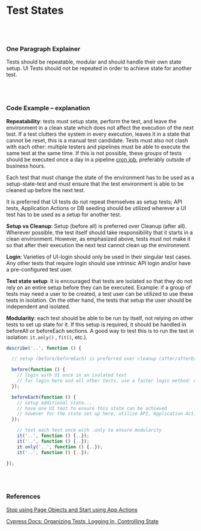 # Test States

<br/><br/>

### One Paragraph Explainer

Tests should be repeatable, modular and should handle their own state setup. UI Tests should not be repeated in order to achieve state for another test.

<br/><br/>

### Code Example – explanation

**Repeatability**: tests must setup state, perform the test, and leave the environment in a clean state which does not affect the execution of the next test. If a test clutters the system in every execution, leaves it in a state that cannot be reset, this is a manual test candidate. Tests must also not clash with each other: multiple testers and pipelines must be able to execute the same test at the same time. If this is not possible, these groups of tests should be executed once a day in a pipeline [cron job](https://crontab.guru/#0_1-23_*_*_6-7), preferably outside of business hours.

Each test that must change the state of the environment has to be used as a setup-state-test and must ensure that the test environment is  able to be cleaned up before the next test.

It is preferred that UI tests do not repeat themselves as setup tests; API tests, Application Actions or DB seeding should be utilized wherever a UI test has to be used as a setup for another test.

**Setup vs Cleanup**: Setup (before all) is preferred over Cleanup (after all). Wherever possible, the test itself should take responsibility that it starts in a clean environment. However, as emphasized above, tests must not make it so that after their execution the next test cannot clean up the environment.

**Login**: Varieties of UI-login should only be used in their singular test cases. Any other tests that require login should use intrinsic API login and/or have a pre-configured test user.

**Test state setup**: It is encouraged that tests are isolated so that they do not rely on an entire setup before they can be executed. Example: if a group of tests may need a user to be created, a test user can be utilized to use these tests in isolation. On the other hand, the tests that setup the user should be independent and isolated.

**Modularity**: each test should be able to be run by itself, not relying on other tests to set up state for it. If this setup is required, it should be handled in beforeAll or beforeEach sections. A good way to test this is to run the test in isolation: `it.only()` , `fit()`, etc.).

```JavaScript
describe('..', function () {

  // setup (before/beforeEach) is preferred over cleanup (after/afterEach)

  before(function () {
    // login with UI once in an isolated test
    // for login here and all other tests, use a faster login method: use API, App Actions or DB seeding
  });

  beforeEach(function () {
    // setup additional state...
    // have one UI test to ensure this state can be achieved
    // however for the state set up here, utilize API, Application Actions or DB seeding; do not repeat UI tests
  });

    // test each test once with .only to ensure modularity
    it('..', function () {..});
    it('..', function () {..});
    it.only('..', function () {..});
    it('..', function () {..});

});

```

<br/><br/>

### References
[Stop using Page Objects and Start using App Actions](https://www.cypress.io/blog/2019/01/03/stop-using-page-objects-and-start-using-app-actions/)

[Cypress Docs: Organizing Tests, Logging In, Controlling State](https://docs.cypress.io/guides/references/best-practices.html#Organizing-Tests-Logging-In-Controlling-State)
